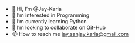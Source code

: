 - 👋 Hi, I’m @Jay-Karia
- 👀 I’m interested in Programming
- 🌱 I’m currently learning Python
- 💞️ I’m looking to collaborate on Git-Hub
- 📫 How to reach me jay.sanjay.karia@gmail.com

<!---
Jay-Karia/Jay-Karia is a ✨ special ✨ repository because its `README.md` (this file) appears on your GitHub profile.
You can click the Preview link to take a look at your changes.
--->
